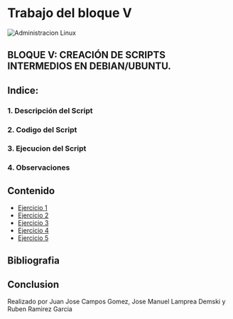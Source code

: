 # **Trabajo del bloque V**

![Administracion Linux](https://repararelpc.es/wp-content/uploads/2020/12/linux.png)

## BLOQUE V: CREACIÓN DE SCRIPTS INTERMEDIOS EN DEBIAN/UBUNTU.

## Indice: 
### 1. Descripción del Script
### 2. Codigo del Script
### 3. Ejecucion del Script
### 4. Observaciones

## Contenido 

- [Ejercicio 1](https://github.com/N1tr0Zeu5/Trabajo-Bloque-V/tree/Ejercicio_1)
- [Ejercicio 2](https://github.com/N1tr0Zeu5/Trabajo-Bloque-V/tree/Ejercicio_2)
- [Ejercicio 3](#contributing)
- [Ejercicio 4](#license)
- [Ejercicio 5]()


## Bibliografia 

## Conclusion















Realizado por Juan Jose Campos Gomez, Jose Manuel Lamprea Demski y Ruben Ramirez Garcia
